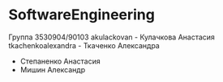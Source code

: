 # SoftwareEngineering
Группа 3530904/90103
akulackovan - Кулачкова Анастасия
tkachenkoalexandra - Ткаченко Александра
- Степаненко Анастасия
- Мишин Александр
